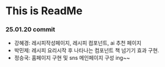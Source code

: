 # This is ReadMe
### 25.01.20 commit
- 강혜경: 레시피작성페이지, 레시피 컴포넌트, ai 추천 페이지
- 박민제: 레시피 요리시작 후 나타나는 컴포넌트 책 넘기기 효과 구현.
- 정승국: 홈페이지 구현 및 sns 메인페이지 구성 ing~~
